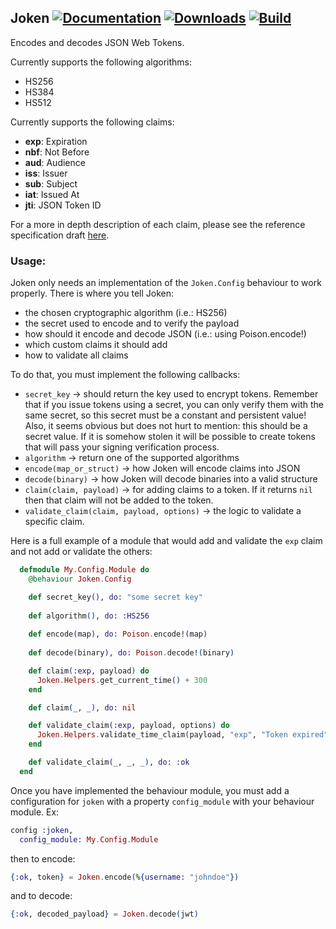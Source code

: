 ## Joken [![Documentation](https://img.shields.io/badge/docs-hexpm-blue.svg)](http://hexdocs.pm/joken/) [![Downloads](https://img.shields.io/hexpm/dt/joken.svg)](https://hex.pm/packages/joken) [![Build](https://travis-ci.org/bryanjos/joken.svg)](https://travis-ci.org/bryanjos/joken.svg)


Encodes and decodes JSON Web Tokens.

Currently supports the following algorithms:

* HS256
* HS384
* HS512

Currently supports the following claims:

* **exp**: Expiration
* **nbf**: Not Before
* **aud**: Audience
* **iss**: Issuer
* **sub**: Subject
* **iat**: Issued At
* **jti**: JSON Token ID

For a more in depth description of each claim, please see the reference specification draft [here](http://self-issued.info/docs/draft-ietf-oauth-json-web-token.html).

### Usage:

Joken only needs an implementation of the `Joken.Config` behaviour to work properly. There is where you tell Joken:

* the chosen cryptographic algorithm (i.e.: HS256)
* the secret used to encode and to verify the payload
* how should it encode and decode JSON (i.e.: using Poison.encode!)
* which custom claims it should add
* how to validate all claims

To do that, you must implement the following callbacks:

* `secret_key` -> should return the key used to encrypt tokens. Remember that if you issue tokens using a secret, you can only verify them with the same secret, so this secret must be a constant and persistent value! Also, it seems obvious but does not hurt to mention: this should be a secret value. If it is somehow stolen it will be possible to create tokens that will pass your signing verification process.
* `algorithm` -> return one of the supported algorithms
* `encode(map_or_struct)` -> how Joken will encode claims into JSON
* `decode(binary)` -> how Joken will decode binaries into a valid structure
* `claim(claim, payload)` -> for adding claims to a token. If it returns `nil` then that claim will not be added to the token.
* `validate_claim(claim, payload, options)` -> the logic to validate a specific claim.
 
Here is a full example of a module that would add and validate the `exp` claim 
and not add or validate the others:

```elixir
  defmodule My.Config.Module do
    @behaviour Joken.Config

    def secret_key(), do: "some secret key" 
    
    def algorithm(), do: :HS256
    
    def encode(map), do: Poison.encode!(map)
    
    def decode(binary), do: Poison.decode!(binary)

    def claim(:exp, payload) do
      Joken.Helpers.get_current_time() + 300
    end

    def claim(_, _), do: nil

    def validate_claim(:exp, payload, options) do
      Joken.Helpers.validate_time_claim(payload, "exp", "Token expired", fn(expires_at, now) -> expires_at > now end)
    end

    def validate_claim(_, _, _), do: :ok
  end
```

Once you have implemented the behaviour module, you must add a configuration for `joken` with a property `config_module` with your behaviour module. Ex:

```elixir
config :joken,
  config_module: My.Config.Module
```

then to encode:

```elixir
{:ok, token} = Joken.encode(%{username: "johndoe"})
```

and to decode:
```elixir
{:ok, decoded_payload} = Joken.decode(jwt)
```
